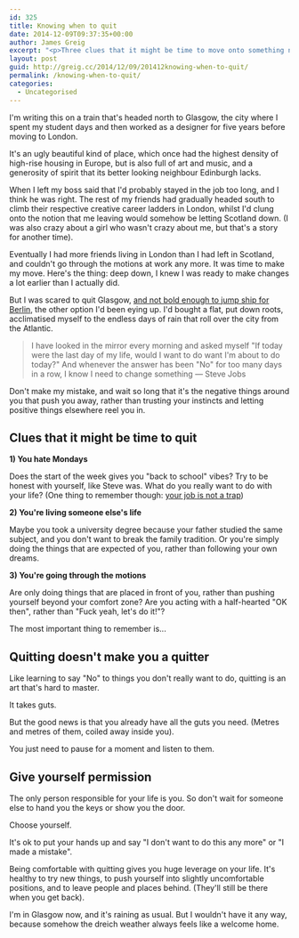 ```yaml
---
id: 325
title: Knowing when to quit
date: 2014-12-09T09:37:35+00:00
author: James Greig
excerpt: "<p>Three clues that it might be time to move onto something new (and why quitting doesn't make you a quitter).</p>"
layout: post
guid: http://greig.cc/2014/12/09/201412knowing-when-to-quit/
permalink: /knowing-when-to-quit/
categories:
  - Uncategorised
---
```

<p>I'm writing this on a train that's headed north to Glasgow, the city where I spent my student days and then worked as a designer for five years before moving to London.</p>

<p>It's an ugly beautiful kind of place, which once had the highest density of high-rise housing in Europe, but is also full of art and music, and a generosity of spirit that its better looking neighbour Edinburgh lacks.</p>

<p>When I left my boss said that I'd probably stayed in the job too long, and I think he was right. The rest of my friends had gradually headed south to climb their respective creative career ladders in London, whilst I'd clung onto the notion that me leaving would somehow be letting Scotland down. (I was also crazy about a girl who wasn't crazy about me, but that's a story for another time).</p>

<p>Eventually I had more friends living in London than I had left in Scotland, and couldn't go through the motions at work any more. It was time to make my move.
Here's the thing: deep down, I knew I was ready to make changes a lot earlier than I actually did.</p>

<p>But I was scared to quit Glasgow, <a href="http://greig.cc/journal/2013/4/im-a-chicken">and not bold enough to jump ship for Berlin</a>, the other option I'd been eying up. I'd bought a flat, put down roots, acclimatised myself to the endless days of rain that roll over the city from the Atlantic.</p>

<blockquote>
  <p>I have looked in the mirror every morning and asked myself "If today were the last day of my life, would I want to do want I'm about to do today?" And whenever the answer has been "No" for too many days in a row, I know I need to change something
  — Steve Jobs</p>
</blockquote>

<p>Don't make my mistake, and wait so long that it's the negative things around you that push you away, rather than trusting your instincts and letting positive things elsewhere reel you in.</p>

<h2 id="cluesthatitmightbetimetoquit">Clues that it might be time to quit</h2>

<p><strong>1) You hate Mondays</strong></p>

<p>Does the start of the week gives you "back to school" vibes? Try to be honest with yourself, like Steve was. What do you really want to do with your life? (One thing to remember though: <a href="http://greig.cc/journal/2014/9/hate-being-a-graphic-designer">your job is not a trap</a>)</p>

<p><strong>2) You're living someone else's life</strong></p>

<p>Maybe you took a university degree because your father studied the same subject, and you don't want to break the family tradition. Or you're simply doing the things that are expected of you, rather than following your own dreams.</p>

<p><strong>3) You're going through the motions</strong></p>

<p>Are only doing things that are placed in front of you, rather than pushing yourself beyond your comfort zone? Are you acting with a half-hearted "OK then", rather than  "Fuck yeah, let's do it!"?</p>

<p>The most important thing to remember is...</p>

<h2 id="quittingdoesntmakeyouaquitter">Quitting doesn't make you a quitter</h2>

<p>Like learning to say "No" to things you don't really want to do, quitting is an art that's hard to master. </p>

<p>It takes guts. </p>

<p>But the good news is that you already have all the guts you need. (Metres and metres of them, coiled away inside you).</p>

<p>You just need to pause for a moment and listen to them. </p>

<h2 id="giveyourselfpermission">Give yourself permission</h2>

<p>The only person responsible for your life is you. So don't wait for someone else to hand you the keys or show you the door.</p>

<p>Choose yourself.</p>

<p>It's ok to put your hands up and say "I don't want to do this any more" or "I made a mistake".</p>

<p>Being comfortable with quitting gives you huge leverage on your life. It's healthy to try new things, to push yourself into slightly uncomfortable positions, and to leave people and places behind. (They'll still be there when you get back).</p>

<p>I'm in Glasgow now, and it's raining as usual. But I wouldn't have it any way, because somehow the dreich weather always feels like a welcome home.</p>